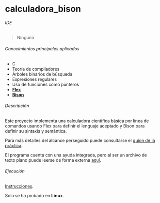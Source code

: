 # calculadora_bison

###### IDE
> Ninguno

###### Conocimientos principales aplicados
- C
- Teoría de compiladores
- Árboles binarios de búsqueda
- Expresiones regulares
- Uso de funciones como punteros
- **[Flex](https://github.com/westes/flex)**
- **[Bison](https://www.gnu.org/software/bison/)**

###### Descripción
Este proyecto implementa una calculadora científica básica por línea de comandos usando Flex para definir el lenguaje aceptado y Bison para definir su sintaxis y semántica.

Para más detalles del alcance perseguido puede consultarse el [guion de la práctica](./Guion).

El programa cuenta con una ayuda integrada, pero al ser un archivo de texto plano puede leerse de forma externa [aquí](./calculadora_bison/AYUDA.txt).

###### Ejecución
[Instrucciones](./README.txt).

Solo se ha probado en **Linux**.
